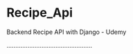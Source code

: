 # Recipe_Api
Backend Recipe API with Django - Udemy

.................................................
